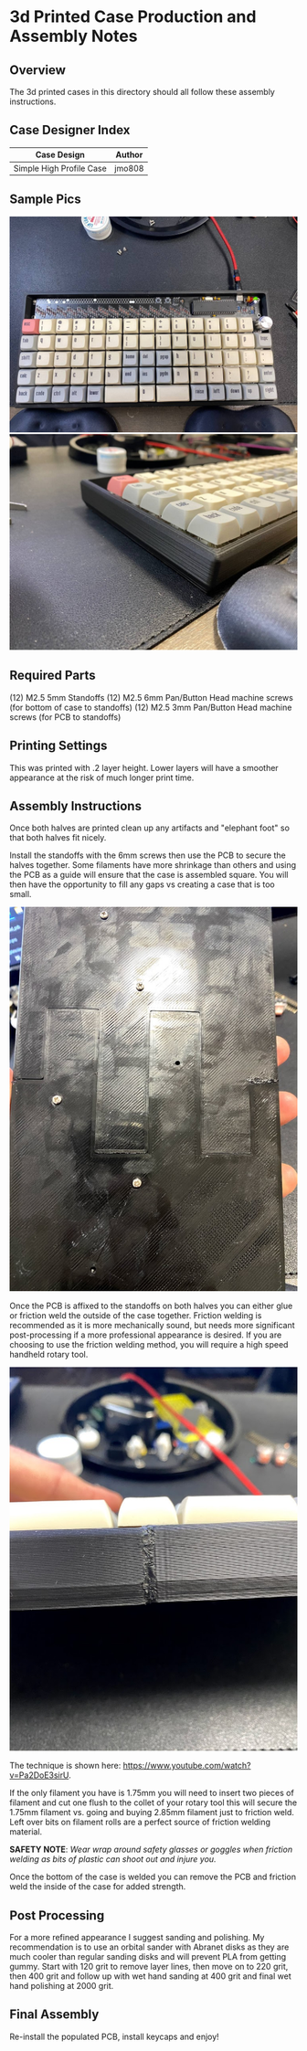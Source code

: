 # 3d Printed Case Production and Assembly Notes

## Overview

The 3d printed cases in this directory should all follow these assembly instructions.

## Case Designer Index

| Case Design | Author |
|-------------|--------|
| Simple High Profile Case | jmo808 |

## Sample Pics

![](hpcase_top.jpg)
![](hpcase_side.jpg )

## Required Parts

(12) M2.5 5mm Standoffs
(12) M2.5 6mm Pan/Button Head machine screws (for bottom of case to standoffs)
(12) M2.5 3mm Pan/Button Head machine screws (for PCB to standoffs)

## Printing Settings

This was printed with .2 layer height. Lower layers will have a smoother appearance at the risk of much longer print time.

## Assembly Instructions

Once both halves are printed clean up any artifacts and "elephant foot" so that both halves fit nicely.

Install the standoffs with the 6mm screws then use the PCB to secure the halves together. Some filaments have more shrinkage than others and using the PCB as a guide will ensure that the case is assembled square. You will then have the opportunity to fill any gaps vs creating a case that is too small.

![Bottom View](bottompic.jpg)

Once the PCB is affixed to the standoffs on both halves you can either glue or friction weld the outside of the case together. Friction welding is recommended as it is more mechanically sound, but needs more significant post-processing if a more professional appearance is desired. If you are choosing to use the friction welding method, you will require a high speed handheld rotary tool.

![Sample Weld Pic](weldpic.jpg)

The technique is shown here: https://www.youtube.com/watch?v=Pa2DoE3sirU.

If the only filament you have is 1.75mm you will need to insert two pieces of filament and cut one flush to the collet of your rotary tool this will secure the 1.75mm filament vs. going and buying 2.85mm filament just to friction weld. Left over bits on filament rolls are a perfect source of friction welding material.

**SAFETY NOTE**: *Wear wrap around safety glasses or goggles when friction welding as bits of plastic can shoot out and injure you.*

Once the bottom of the case is welded you can remove the PCB and friction weld the inside of the case for added strength.

## Post Processing

For a more refined appearance I suggest sanding and polishing. My recommendation is to use an orbital sander with Abranet disks as they are much cooler than regular sanding disks and will prevent PLA from getting gummy. Start with 120 grit to remove layer lines, then move on to 220 grit, then 400 grit and follow up with wet hand sanding at 400 grit and final wet hand polishing at 2000 grit.

## Final Assembly

Re-install the populated PCB, install keycaps and enjoy!